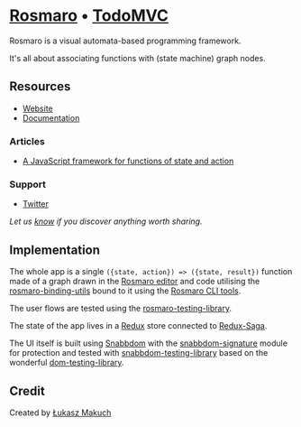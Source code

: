 # [Rosmaro](https://rosmaro.js.org) • [TodoMVC](http://todomvc.com)

Rosmaro is a visual automata-based programming framework.

It's all about associating functions with (state machine) graph nodes.

## Resources

- [Website](https://rosmaro.js.org)
- [Documentation](https://rosmaro.js.org/doc/)

### Articles

- [A JavaScript framework for functions of state and action](https://lukaszmakuch.pl/post/a-javascript-framework-for-functions-of-state-and-action/)

### Support

- [Twitter](https://twitter.com/zopsesen)

*Let us [know](https://github.com/lukaszmakuch/rosmaro/issues) if you discover anything worth sharing.*

## Implementation

The whole app is a single `({state, action}) => ({state, result})` function made of a graph drawn in the [Rosmaro editor](https://rosmaro.js.org/editor/) and code utilising the [rosmaro-binding-utils](https://github.com/lukaszmakuch/rosmaro-binding-utils) bound to it using the [Rosmaro CLI tools](https://github.com/lukaszmakuch/rosmaro-tools).

The user flows are tested using the [rosmaro-testing-library](https://github.com/lukaszmakuch/rosmaro-testing-library).

The state of the app lives in a [Redux](https://redux.js.org) store connected to [Redux-Saga](http://redux-saga.js.org).

The UI itself is built using [Snabbdom](https://github.com/snabbdom/snabbdom) with the [snabbdom-signature](https://github.com/lukaszmakuch/snabbdom-signature) module for protection and tested with [snabbdom-testing-library](https://github.com/lukaszmakuch/snabbdom-testing-library) based on the wonderful [dom-testing-library](https://github.com/kentcdodds/dom-testing-library).

## Credit

Created by [Łukasz Makuch](https://lukaszmakuch.pl)
